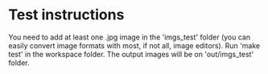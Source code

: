 # Test instructions
 
You need to add at least one .jpg image in the 'imgs\_test' folder (you can easily convert image formats with most, if not all, image editors). Run 'make test' in the workspace folder. The output images will be on 'out/imgs\_test' folder.
